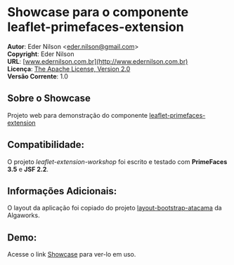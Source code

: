 # Showcase para o componente leaflet-primefaces-extension


**Autor**: Eder Nilson <[eder.nilson@gmail.com](mailto:eder.nilson@gmail.com)>  
**Copyright**: Eder Nilson  
**URL**: [www.edernilson.com.br](http://www.edernilson.com.br)  
**Licença**: [The Apache License, Version 2.0](http://www.apache.org/licenses/LICENSE-2.0.txt)  
**Versão Corrente**: 1.0

Sobre o Showcase
-----

Projeto web para demonstração do componente [leaflet-primefaces-extension](https://github.com/edernilson/leaflet-primefaces-extension)


Compatibilidade:
--------------

O projeto *leaflet-extension-workshop* foi escrito e testado com **PrimeFaces 3.5** e **JSF 2.2**.


Informações Adicionais:
----------------------

O layout da aplicação foi copiado do projeto [layout-bootstrap-atacama](https://github.com/algaworks/layout-primefaces-patagonia) da Algaworks.


Demo:
--------------

Acesse o link [Showcase](http://www.edernilson.com.br/leaflet-extension-workshop) para ver-lo em uso.
